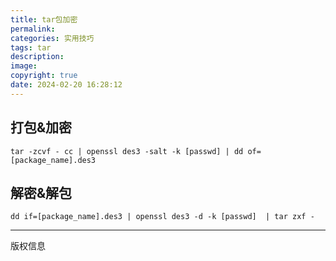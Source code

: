 ```yaml
---
title: tar包加密
permalink: 
categories: 实用技巧
tags: tar
description: 
image: 
copyright: true     
date: 2024-02-20 16:28:12
---
```


## 打包&加密
```
tar -zcvf - cc | openssl des3 -salt -k [passwd] | dd of=[package_name].des3
```


## 解密&解包
```
dd if=[package_name].des3 | openssl des3 -d -k [passwd]  | tar zxf -
```

<hr />
版权信息